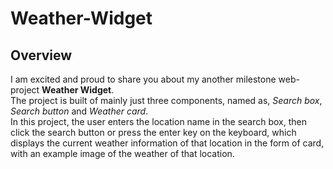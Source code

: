 # Weather-Widget

## Overview
I am excited and proud to share you about my another milestone web-project **Weather Widget**.<br>
The project is built of mainly just three components, named as, *Search box*, *Search button* and *Weather card*.<br>
In this project, the user enters the location name in the search box, then click the search button or press the enter key on the keyboard, which displays the current weather information of that location in the form of card, with an example image of the weather of that location.